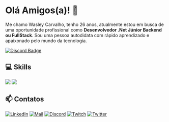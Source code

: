 # Olá Amigos(a)! 👋

Me chamo Wasley Carvalho, tenho 26 anos, atualmente estou em busca de uma oportunidade profissional como **Desenvolvedor .Net Júnior Backend ou FullStack**. Sou uma pessoa autodidata com rápido aprendizado e apaixonado pelo mundo da tecnologia. 

[![Discord Badge](https://img.shields.io/badge/Acesse%20minha%20comunidade%20no%20Discord-7289da?style=for-the-badge&logo=discord&logoColor=white&link=https://discord.gg/JPS2bY6GVy)](https://discord.gg/7jvaNGEN6a)

## 💻 Skills

<div>
  <img src="https://skillicons.dev/icons?i=html,css,js,ts,vue,nuxt,tailwind,figma" />
  <img src="https://skillicons.dev/icons?i=cs,dotnet,mysql,git,github,docker,vite,linux" />
</div>

## 📫 Contatos
[![LinkedIn](https://img.shields.io/badge/LinkedIn-black?style=flat-square&logo=linkedIn&logoColor=0073B1)](https://linkedin.com/in/wasleyfps)
[![Mail](https://img.shields.io/badge/Mail-black?style=flat-square&logo=gmail)](mailto://wasleyoliveiradecarvalho@gmail.com)
[![Discord](https://img.shields.io/badge/Discord-black?style=flat-square&logo=discord)](https://discordapp.com/users/305756890954989568)
[![Twitch](https://img.shields.io/badge/Twitch-black?style=flat-square&logo=twitch&logoColor=9146FF)](https://www.twitch.tv/wasleyfps)
[![Twitter](https://img.shields.io/badge/Twitter-black?style=flat-square&logo=twitter)](https://twitter.com/wasleyfps)
